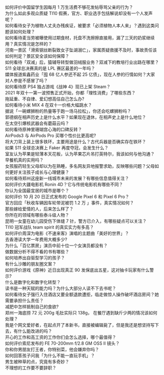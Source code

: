如何评价中国留学生因每月 1 万生活费不够花发帖辱骂父亲的行为？  
为什么如此多观众质疑 TI10 假赛，官方、职业选手包括解说却没有一个人发声呢？  
如何看待女子为植物人丈夫办残疾证，被要求「必须植物人本人来」？遇到这类问题该如何处理？  
如何看待麦当劳被曝使用过期食材，托盘不洗擦擦直接用，漏了三天的奶浆继续用？真实情况是怎样的？  
河南一景区「滑索钢丝断裂致女子坠湖溺亡」，家属质疑救援不及时，事故责任该如何判定？景区安全该如何保障？  
如何看待「双减」后，猿辅导转型做羽绒服业务？双减下的教培行业出路在哪里？  
S11 全球总决赛真的是 LPL 赛区最差的一年吗？  
媒体报道紫鑫药业「囤 68 亿人参还不起 25 亿债」，现在人参的行情如何？大家对人参是不感冒了吗？  
如何看待原 PS4 独占游戏《战神 4》现已上架 Steam？  
2021 年双十一第一波预售正式开始，你都「理性消费」了哪些东西？  
拖延重、不自律、爱幻想高估自己怎么办?  
如何看待小米 MIX 4 在双十一价格大幅跳水？  
据说「一碗螺狮粉的热量等于跑一场马拉松」，你还会吃螺狮粉吗？  
郭德纲在相声历史上是什么水平？如果现在退休，在相声史上是什么地位？  
在太空引爆核武器会有蘑菇云吗？  
如何看待原神里珊瑚宫心海的口碑反转？  
AirPods3 与 AirPods Pro 买哪个性价比更高呢?  
将大刀背上装上很多铁环，主要用途是什么？古代兵器是否确实存在铁环？  
如果 S11 全球总决赛上 Faker 再度夺冠，会发生什么？  
室友认为苹果是轻薄本天花板，认为苹果芯片吊打英特尔，我该如何与他沟通？  
早餐机真的实用吗？  
女孩服药轻生父母却以为在熟睡，多名网友异地报警求助，反映哪些问题？父母如何更好关注孩子成长与心理健康？  
如何看待郑州这座新一线城市未来的发展？有哪些信息值得关注？  
如何评价大疆电影机 Ronin 4D？它与传统电影机有哪些不同？  
你认为全国最宜居的城市是哪个？  
如何评价 10 月 20 日正式发布的 Google Pixel 6 和 Pixel 6 Pro？  
官方回应「秋收车辆因车轮带泥被罚 1.2 万 」事件，真实情况如何？  
那些嫁给爱情的人，后来怎么样了？  
你所在的领域有哪些泰斗级人物？  
昆明一女童在幼儿园受伤下体缝 7 针，警方已介入，有哪些疑点可以关注？  
TI10 冠军战队 team spirit 的真实实力有多高？  
如何评价周深为电影《不速来客》演唱的主题曲「美好的世界」？  
去香港读大学一年费用大概多少?  
为什么「百亿票房」演员中前十位一个女演员都没有？  
做数据分析不得不看的书有哪些？  
如何培养出自驱型学习的孩子？  
有什么沙雕的朋友圈文案？  
如何评价游戏《原神》近日出现真正 90 发保底出五星，这对抽卡玩家有什么警示?  
什么是数字化和数字化转型？  
读书是一种天赋的能力吗？为什么大部分人读不下去书呢？  
如何看待女子强行入住酒店又要全额退款遭拒，临走做惊人操作破坏酒店房间？她需要承担什么责任？  
减肥中怎样抵制自己的食欲?  
郑州一海底捞 72 元 200g 毛肚实际只 138g， 在餐厅遇到缺斤少两的情况该如何处理？  
我是个网文爱好者，在起点开了本新书，直接被编辑毙了，但是我还是想坚持写下去，有什么能改进的吗？  
开心的工作和高工资的工作你们会怎么选择，哪个最值得？  
如何评价索尼发布的 FE 70-200mm f/2.8 GM OSS II 镜头？  
你和你男朋友打王者，你特别菜，他会嫌弃你吗？  
如何回答孩子问我「为什么不能一直玩手机」？  
男生被种草的点，究竟有多奇妙？  
不理想的工作要不要辞职？  
